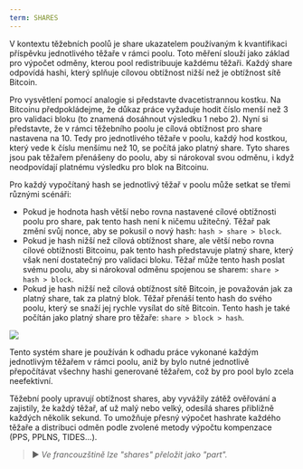 ```yaml
---
term: SHARES
---
```


V kontextu těžebních poolů je share ukazatelem používaným k kvantifikaci příspěvku jednotlivého těžaře v rámci poolu. Toto měření slouží jako základ pro výpočet odměny, kterou pool redistribuuje každému těžaři. Každý share odpovídá hashi, který splňuje cílovou obtížnost nižší než je obtížnost sítě Bitcoin.

Pro vysvětlení pomocí analogie si představte dvacetistrannou kostku. Na Bitcoinu předpokládejme, že důkaz práce vyžaduje hodit číslo menší než 3 pro validaci bloku (to znamená dosáhnout výsledku 1 nebo 2). Nyní si představte, že v rámci těžebního poolu je cílová obtížnost pro share nastavena na 10. Tedy pro jednotlivého těžaře v poolu, každý hod kostkou, který vede k číslu menšímu než 10, se počítá jako platný share. Tyto shares jsou pak těžařem přenášeny do poolu, aby si nárokoval svou odměnu, i když neodpovídají platnému výsledku pro blok na Bitcoinu.

Pro každý vypočítaný hash se jednotlivý těžař v poolu může setkat se třemi různými scénáři:
* Pokud je hodnota hash větší nebo rovna nastavené cílové obtížnosti poolu pro share, pak tento hash není k ničemu užitečný. Těžař pak změní svůj nonce, aby se pokusil o nový hash: `hash > share > block`.
* Pokud je hash nižší než cílová obtížnost share, ale větší nebo rovna cílové obtížnosti Bitcoinu, pak tento hash představuje platný share, který však není dostatečný pro validaci bloku. Těžař může tento hash poslat svému poolu, aby si nárokoval odměnu spojenou se sharem: `share > hash > block`.
* Pokud je hash nižší než cílová obtížnost sítě Bitcoin, je považován jak za platný share, tak za platný blok. Těžař přenáší tento hash do svého poolu, který se snaží jej rychle vysílat do sítě Bitcoin. Tento hash je také počítán jako platný share pro těžaře: `share > block > hash`.

![](../../dictionnaire/assets/32.png)

Tento systém share je používán k odhadu práce vykonané každým jednotlivým těžařem v rámci poolu, aniž by bylo nutné jednotlivě přepočítávat všechny hashi generované těžařem, což by pro pool bylo zcela neefektivní.

Těžební pooly upravují obtížnost shares, aby vyvážily zátěž ověřování a zajistily, že každý těžař, ať už malý nebo velký, odesílá shares přibližně každých několik sekund. To umožňuje přesný výpočet hashrate každého těžaře a distribuci odměn podle zvolené metody výpočtu kompenzace (PPS, PPLNS, TIDES...).

> ► *Ve francouzštině lze "shares" přeložit jako "part".*